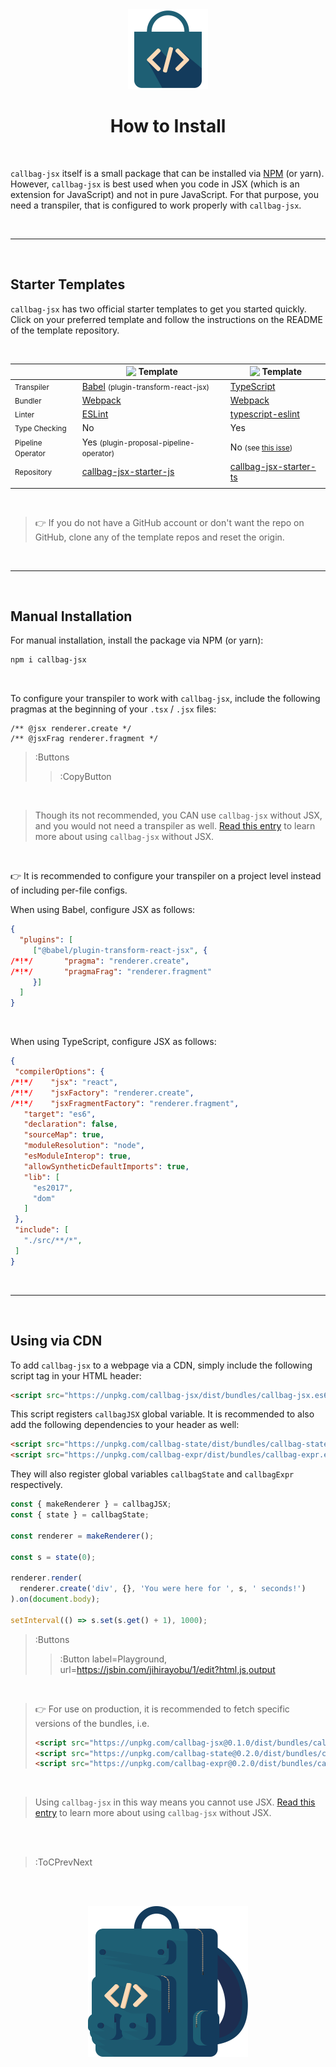 <div align="center">
  <img src="/docs/assets/callbag-jsx.svg" width="128px"/>
  <h1>How to Install</h1>
</div>

<br>

`callbag-jsx` itself is a small package that can be installed via [NPM](https://www.npmjs.com/package/callbag-jsx) 
(or yarn). However, `callbag-jsx` is best used when you code in JSX (which is an extension for JavaScript)
and not in pure JavaScript. For that purpose, you need a transpiler, that is configured to work properly with `callbag-jsx`.

<br>

---

<br>

## Starter Templates

`callbag-jsx` has two official starter templates to get you started quickly. Click on your preferred
template and follow the instructions on the README of the template repository.

<br>

| &nbsp; | <img src="https://upload.wikimedia.org/wikipedia/commons/9/99/Unofficial_JavaScript_logo_2.svg" width="24" style="vertical-align: -2px"/> Template | <img src="https://upload.wikimedia.org/wikipedia/commons/thumb/4/4c/Typescript_logo_2020.svg/1200px-Typescript_logo_2020.svg.png" width="24" style="vertical-align:-2px"/> Template |
| -------------------------------- | -------------------------------------------------------- | -------------------------------------- |
| <small>Transpiler</small>        | [Babel][3] <small>(plugin-transform-react-jsx)</small>   | [TypeScript][4]                        |
| <small>Bundler</small>           | [Webpack][5]                                             | [Webpack][5]                           |
| <small>Linter</small>            | [ESLint][5a]                                             | [typescript-eslint][5b]                |
| <small>Type Checking</small>     | No                                                       | Yes                                    |
| <small>Pipeline Operator</small> | Yes <small>(plugin-proposal-pipeline-operator)</small>   | No <small>(see [this isse][6])</small> |
| <small>Repository<small>         | [callbag-jsx-starter-js][7]                              | [callbag-jsx-starter-ts][8]            |
|                                  | [][9]                                                    | [][10]                                 |

[1]: https://github.com/loreanvictor/callbag-jsx-starter-js#readme
[2]: https://github.com/loreanvictor/callbag-jsx-starter-ts#readme
[3]: https://babeljs.io/
[4]: https://www.typescriptlang.org/
[5]: https://webpack.js.org/
[5a]: https://eslint.org/
[5b]: https://github.com/typescript-eslint/typescript-eslint
[6]: https://github.com/microsoft/TypeScript/issues/17718
[7]: https://github.com/loreanvictor/callbag-jsx-starter-js
[8]: https://github.com/loreanvictor/callbag-jsx-starter-ts
[9]: :Button (label=Use Template, url=https://github.com/loreanvictor/callbag-jsx-starter-js/generate)
[10]: :Button (label=Use Template, url=https://github.com/loreanvictor/callbag-jsx-starter-ts/generate)

<br>

> 👉 If you do not have a GitHub account or don't want the repo on GitHub,
> clone any of the template repos and reset the origin.

<br>

---

<br>

## Manual Installation

For manual installation, install the package via NPM (or yarn):

```bash
npm i callbag-jsx
```

<br>

To configure your transpiler to work with `callbag-jsx`, include the following
pragmas at the beginning of your `.tsx` / `.jsx` files:

```tsx
/** @jsx renderer.create */
/** @jsxFrag renderer.fragment */
```
> :Buttons
> > :CopyButton

<br>

> Though its not recommended, you CAN use `callbag-jsx` without JSX, and you would not need a transpiler as well.
> [Read this entry](/jsx) to learn more about using `callbag-jsx` without JSX.

<br>

👉 It is recommended to configure your transpiler on a project level instead of including per-file configs.

When using Babel, configure JSX as follows:

```json | .babelrc
{
  "plugins": [
     ["@babel/plugin-transform-react-jsx", {
/*!*/       "pragma": "renderer.create",
/*!*/       "pragmaFrag": "renderer.fragment"
     }]
  ]
}
```

<br>

When using TypeScript, configure JSX as follows:

```json | tsconfig.json
{
 "compilerOptions": {
/*!*/    "jsx": "react",
/*!*/    "jsxFactory": "renderer.create",
/*!*/    "jsxFragmentFactory": "renderer.fragment",
   "target": "es6",
   "declaration": false,
   "sourceMap": true,
   "moduleResolution": "node",
   "esModuleInterop": true,
   "allowSyntheticDefaultImports": true,
   "lib": [
     "es2017",
     "dom"
   ]
 },
 "include": [
   "./src/**/*",
 ]
}
```

<br>

---

<br>

## Using via CDN

To add `callbag-jsx` to a webpage via a CDN, simply include the following script tag in your HTML header:

```html
<script src="https://unpkg.com/callbag-jsx/dist/bundles/callbag-jsx.es6.min.js"></script>
```

This script registers `callbagJSX` global variable. It is recommended to also add the following 
dependencies to your header as well:

```html
<script src="https://unpkg.com/callbag-state/dist/bundles/callbag-state.es6.min.js"></script>
<script src="https://unpkg.com/callbag-expr/dist/bundles/callbag-expr.es6.min.js"></script>
```

They will also register global variables `callbagState` and `callbagExpr` respectively.

```js
const { makeRenderer } = callbagJSX;
const { state } = callbagState;

const renderer = makeRenderer();

const s = state(0);

renderer.render(
  renderer.create('div', {}, 'You were here for ', s, ' seconds!')
).on(document.body);

setInterval(() => s.set(s.get() + 1), 1000);
```
> :Buttons
> > :Button label=Playground, url=https://jsbin.com/jihirayobu/1/edit?html,js,output

<br>

> 👉 For use on production, it is recommended to fetch specific versions of the bundles, i.e.
> ```html
> <script src="https://unpkg.com/callbag-jsx@0.1.0/dist/bundles/callbag-jsx.es6.min.js"></script>
> <script src="https://unpkg.com/callbag-state@0.2.0/dist/bundles/callbag-state.es6.min.js"></script>
> <script src="https://unpkg.com/callbag-expr@0.2.0/dist/bundles/callbag-expr.es6.min.js"></script>
> ```

<br>

> Using `callbag-jsx` in this way means you cannot use JSX.
> [Read this entry](/jsx) to learn more about using `callbag-jsx` without JSX.

<br><br>

> :ToCPrevNext

<br><br>

<div align="center">
  <img src="/docs/assets/callbag.svg" width="256px"/>
</div>